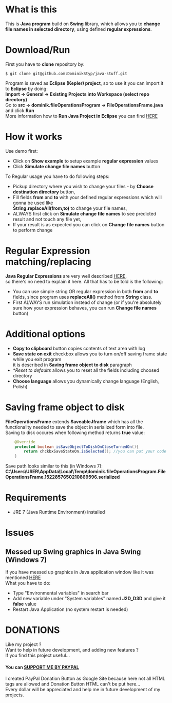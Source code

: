 # What is this
This is **Java program** build on **Swing** library, which allows you to **change file names in selected directory**, using defined **regular expressions**.<br />

# Download/Run
First you have to **clone** repository by: <br />
```git
$ git clone git@github.com:DominikStyp/java-stuff.git
```
Program is saved as **Eclipse (Kepler) project**, so to use it you can import it to **Eclipse** by doing: <br />
**Import -> General -> Existing Projects into Workspace (select repo directory)**<br />
Go to **src -> dominik.fileOperationsProgram -> FileOperationsFrame.java** and click **Run**<br /> 
More information how to **Run Java Project in Eclipse** you can find <a href="http://help.eclipse.org/luna/index.jsp?topic=%2Forg.eclipse.jdt.doc.user%2Ftasks%2Ftask-launching_java_program.htm&cp=25_3_6_4">HERE</a>

# How it works
Use demo first: 
- Click on **Show example** to setup example **regular expression** values 
- Click **Simulate change file names** button 

To Regular usage you have to do following steps:
- Pickup directory where you wish to change your files - by **Choose destination directory** button,
- Fill fields **from** and **to** with your defined regular expressions which will gonna be used like <br />
  **String.replaceAll(from,to)** to change your file names,
- ALWAYS first click on **Simulate change file names** to see predicted result and not touch any file yet,
- If your result is as expected you can click on **Change file names** button to perform change 

# Regular Expression matching/replacing
**Java Regular Expressions** are very well described <a href="http://docs.oracle.com/javase/7/docs/api/java/util/regex/Pattern.html">HERE</a>,<br />
so there's no need to explain it here. All that has to be told is the following:
- You can use simple string OR regular expression in both **from** and **to** fields, since program uses **replaceAll()** method from **String** class. 
- First ALWAYS run simulation instead of change (or if you're absolutely sure how your expression behaves, you can run **Change file names** button)

# Additional options
- **Copy to clipboard** button copies contents of text area with log
- **Save state on exit** checkbox allows you to turn on/off saving frame state while you exit program<br />
  it is described in **Saving frame object to disk** paragraph
- **Reset to defaults* allows you to reset all the fields including choosed directory
- **Choose language** allows you dynamically change language (English, Polish)


# Saving frame object to disk
**FileOperationsFrame** extends **SaveableJframe** which has all the functionality needed to save the object in serialized form into file.<br />
Saving to disk occures when following method returns **true** value: <br />
```java
	@Override
	protected boolean isSaveObjectToDiskOnCloseTurnedOn(){
		return chckbxSaveStateOn.isSelected(); //you can put your code here
	}
```
Save path looks similar to this (in Windows 7):<br />
**C:\Users\USER\AppData\Local\Temp\dominik.fileOperationsProgram.FileOperationsFrame.1522857650210869596.serialized**<br />


# Requirements
- JRE 7 (Java Runtime Environment) installed


# Issues
## Messed up Swing graphics in Java Swing (Windows 7)
If you have messed up graphics in Java application window like it was mentioned <a href="http://stackoverflow.com/questions/22737535/swing-rendering-appears-broken-in-jdk-1-8-correct-in-jdk-1-7">HERE</a><br /> 
What you have to do:
- Type "Environmental variables" in search bar
- Add new variable under "System variables" named **J2D_D3D** and give it **false** value
- Restart Java Application (no system restart is needed)

# DONATIONS
Like my project ?   
Want to help in future development, and adding new features ?   
If you find this project useful...  
#### You can <a href="https://sites.google.com/site/dominikdonationbutton/">SUPPORT ME BY PAYPAL</a>
I created PayPal Donation Button as Google Site because here not all HTML tags are allowed and Donation Button HTML can't be put here...  
Every dollar will be appreciated and help me in future development of my projects. 



